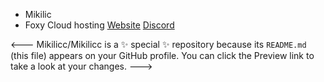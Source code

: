 - Mikilic
- Foxy Cloud hosting [Website](https://www.foxy-cloud.com/) [Discord](https://discord.gg/XgW2WUCghR)

  
<---
Mikilicc/Mikilicc is a ✨ special ✨ repository because its `README.md` (this file) appears on your GitHub profile.
You can click the Preview link to take a look at your changes.
--->
